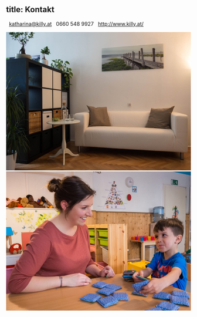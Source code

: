 title: Kontakt
---

<span class="glyphicon glyphicon-envelope" aria-hidden="true"></span>&nbsp;&nbsp;<katharina@killy.at>
<span class="glyphicon glyphicon-earphone" aria-hidden="true"></span>&nbsp;&nbsp;0660 548 9927
<span class="glyphicon glyphicon-globe" aria-hidden="true"></span>&nbsp;&nbsp;<http://www.killy.at/>
<br>

<div class="row"><div class="col-sm-6"><img class="img-responsive pic-with-margins" src="workplace.jpg"></div><div class="col-sm-6"><img class="img-responsive pic-with-margins" src="kindergarten.jpg"></div></div>
